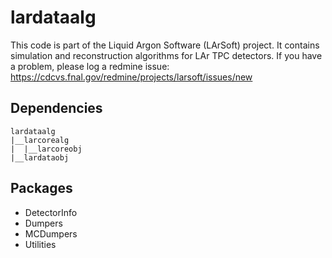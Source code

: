 # lardataalg

This code is part of the Liquid Argon Software (LArSoft) project.
It contains simulation and reconstruction algorithms for LAr TPC detectors.
If you have a problem, please log a redmine issue: https://cdcvs.fnal.gov/redmine/projects/larsoft/issues/new

## Dependencies

```
lardataalg
|__larcorealg
|  |__larcoreobj
|__lardataobj
```

## Packages

- DetectorInfo
- Dumpers
- MCDumpers
- Utilities

